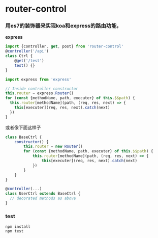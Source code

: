 # router-control

### 用es7的装饰器来实现koa和express的路由功能，

**express**

```javascript
import {controller, get, post} from 'router-control'
@controller('/api')
class Ctrl {
    @get('/test')
    test() {}
}
```

```javascript
import express from 'express'

// Inside controller constructor
this.router = express.Router()
for (const {methodName, path, executer} of this.$$path) {
  this.router[methodName](path, (req, res, next) => {
    this[executer](req, res, next).catch(next)
  })
}

```
或者像下面这样子
```javascript
class BaseCtrl {
    constructor() {
        this.router = new Router()
        for (const {methodName, path, executer} of this.$$path) {
            this.router[methodName](path, (req, res, next) => {
                this[executer](req, res, next).catch(next)
            })
        }
    }
}

@controller(...)
class UserCtrl extends BaseCtrl {
  // decorated methods as above
}

```

### test
```
npm install 
npm test
```